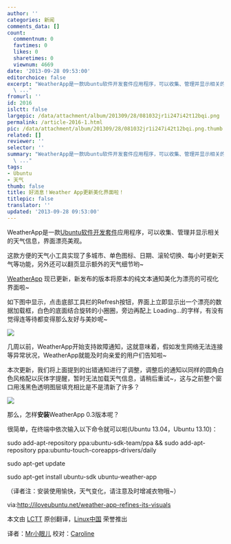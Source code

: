 ```yaml
---
author: ''
categories: 新闻
comments_data: []
count:
  commentnum: 0
  favtimes: 0
  likes: 0
  sharetimes: 0
  viewnum: 4669
date: '2013-09-28 09:53:00'
editorchoice: false
excerpt: "WeatherApp是一款Ubuntu软件开发套件应用程序，可以收集、管理并显示相关的天气信息，界面漂亮美观。\r\n这款方便的天气小工具实现了多城市、单色图标、日期、滚轮切换、每小时更新天气等功能，另外还可以翻页显示额外
  \ ..."
fromurl: ''
id: 2016
islctt: false
largepic: /data/attachment/album/201309/28/081032jr1i247i42t12bqi.png
permalink: /article-2016-1.html
pic: /data/attachment/album/201309/28/081032jr1i247i42t12bqi.png.thumb.jpg
related: []
reviewer: ''
selector: ''
summary: "WeatherApp是一款Ubuntu软件开发套件应用程序，可以收集、管理并显示相关的天气信息，界面漂亮美观。\r\n这款方便的天气小工具实现了多城市、单色图标、日期、滚轮切换、每小时更新天气等功能，另外还可以翻页显示额外
  \ ..."
tags:
- Ubuntu
- 天气
thumb: false
title: 好消息！Weather App更新美化界面啦！
titlepic: false
translator: ''
updated: '2013-09-28 09:53:00'
---
```


WeatherApp是一款[Ubuntu软件开发套件](http://developer.ubuntu.com/get-started/)应用程序，可以收集、管理并显示相关的天气信息，界面漂亮美观。


这款方便的天气小工具实现了多城市、单色图标、日期、滚轮切换、每小时更新天气等功能，另外还可以翻页显示额外的天气细节哟~


[WeatherApp](https://launchpad.net/ubuntu-weather-app) 现已更新，新发布的版本将原本的纯文本通知美化为漂亮的可视化界面啦~


如下图中显示，点击底部工具栏的Refresh按钮，界面上立即显示出一个漂亮的数据加载框，白色的底面结合旋转的小圈圈，旁边再配上 Loading...的字样，有没有觉得连等待都变得那么友好与美妙呢~


![](/data/attachment/album/201309/28/081032jr1i247i42t12bqi.png)


几周以前，WeatherApp开始支持故障通知，这就意味着，假如发生网络无法连接等异常状况，WeatherApp就能及时向亲爱的用户们告知啦~


本次更新，我们将上面提到的出错通知进行了调整，调整后的通知以同样的圆角白色风格配以灰体字提醒，暂时无法加载天气信息，请稍后重试~，这与之前整个窗口用浅黑色透明图层填充相比是不是清新了许多？


![](/data/attachment/album/201309/28/081034yjqwiitettyddt0b.png)


那么，怎样**安装**WeatherApp 0.3版本呢？


很简单，在终端中依次输入以下命令就可以啦(Ubuntu 13.04，Ubuntu 13.10)：


sudo add-apt-repository ppa:ubuntu-sdk-team/ppa && sudo add-apt-repository ppa:ubuntu-touch-coreapps-drivers/daily


sudo apt-get update


sudo apt-get install ubuntu-sdk ubuntu-weather-app


（译者注：安装使用愉快，天气变化，请注意及时增减衣物哦~）


 


via:<http://iloveubuntu.net/weather-app-refines-its-visuals>


本文由 [LCTT](https://github.com/LCTT/TranslateProject) 原创翻译，[Linux中国](http://linux.cn/portal.php) 荣誉推出


译者：[Mr小眼儿](http://linux.cn/space/14801) 校对：[Caroline](http://linux.cn/space/14763)